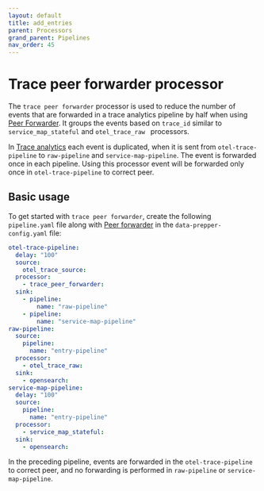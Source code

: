```yaml
---
layout: default
title: add_entries
parent: Processors
grand_parent: Pipelines
nav_order: 45
---
```


# Trace peer forwarder processor

The `trace peer forwarder` processor is used to reduce the number of events that are forwarded in a trace analytics pipeline by half when using [Peer Forwarder]({{site.url}}{{site.baseurl}}/managing-data-prepper/peer-forwarder/). It groups the events based on `trace_id` similar to `service_map_stateful` and `otel_trace_raw ` processors. 

In [Trace analytics]({{site.url}}{{site.baseurl}}/data-prepper/common-use-cases/trace-analytics/) each event is duplicated, when it is sent from `otel-trace-pipeline` to `raw-pipeline` and `service-map-pipeline`. The event is forwarded once in each pipeline. Using this processor event will be forwarded only once in `otel-trace-pipeline` to correct peer. 

## Basic usage

To get started with `trace peer forwarder`, create the following `pipeline.yaml` file along with [Peer forwarder]({{site.url}}{{site.baseurl}}/managing-data-prepper/peer-forwarder/) in the `data-prepper-config.yaml` file:


```yaml
otel-trace-pipeline:
  delay: "100"
  source:
    otel_trace_source:
  processor:
    - trace_peer_forwarder:
  sink:
    - pipeline:
        name: "raw-pipeline"
    - pipeline:
        name: "service-map-pipeline"
raw-pipeline:
  source:
    pipeline:
      name: "entry-pipeline"
  processor:
    - otel_trace_raw:
  sink:
    - opensearch:
service-map-pipeline:
  delay: "100"
  source:
    pipeline:
      name: "entry-pipeline"
  processor:
    - service_map_stateful:
  sink:
    - opensearch:
```

In the preceding pipeline, events are forwarded in the `otel-trace-pipeline` to correct peer, and no forwarding is performed in `raw-pipeline` or `service-map-pipeline`.
